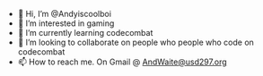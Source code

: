 - 👋 Hi, I’m @Andyiscoolboi
- 👀 I’m interested in gaming
- 🌱 I’m currently learning codecombat
- 💞️ I’m looking to collaborate on people who people who code on codecombat
- 📫 How to reach me. On Gmail @ AndWaite@usd297.org

<!---
Andyiscoolboi/Andyiscoolboi is a ✨ special ✨ repository because its `README.md` (this file) appears on your GitHub profile.
You can click the Preview link to take a look at your changes.
--->
